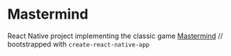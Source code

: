 # Mastermind
React Native project implementing the classic game [Mastermind](https://en.wikipedia.org/wiki/Mastermind_(board_game)) // bootstrapped with `create-react-native-app` 
